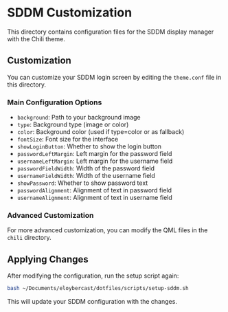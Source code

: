 # SDDM Customization

This directory contains configuration files for the SDDM display manager with the Chili theme.

## Customization

You can customize your SDDM login screen by editing the `theme.conf` file in this directory.

### Main Configuration Options

- `background`: Path to your background image
- `type`: Background type (image or color)
- `color`: Background color (used if type=color or as fallback)
- `fontSize`: Font size for the interface
- `showLoginButton`: Whether to show the login button
- `passwordLeftMargin`: Left margin for the password field
- `usernameLeftMargin`: Left margin for the username field
- `passwordFieldWidth`: Width of the password field
- `usernameFieldWidth`: Width of the username field
- `showPassword`: Whether to show password text
- `passwordAlignment`: Alignment of text in password field
- `usernameAlignment`: Alignment of text in username field

### Advanced Customization

For more advanced customization, you can modify the QML files in the `chili` directory.

## Applying Changes

After modifying the configuration, run the setup script again:

```bash
bash ~/Documents/eloybercast/dotfiles/scripts/setup-sddm.sh
```

This will update your SDDM configuration with the changes.
